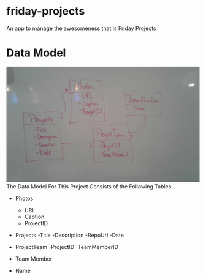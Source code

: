 # friday-projects
An app to manage the awesomeness that is Friday Projects

# Data Model
<img src ="https://github.com/kahikatea-2016/friday-projects/blob/data-model/docs/datamodel.jpg">
The Data Model For This Project Consists of the Following Tables:

* Photos
  - URL
  - Caption
  - ProjectID

* Projects
  -Title
  -Description
  -RepoUrl
  -Date

* ProjectTeam
  -ProjectID
  -TeamMemberID

* Team Member
- Name
